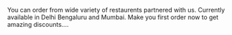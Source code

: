 You can order from wide variety of restaurents partnered with us.
Currently available in Delhi Bengaluru and Mumbai.
Make you first order now to get amazing discounts....
